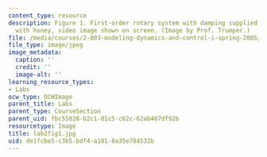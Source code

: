 ```yaml
---
content_type: resource
description: Figure 1. First-order rotary system with damping supplied by cup filled
  with honey, video image shown on screen. (Image by Prof. Trumper.)
file: /media/courses/2-003-modeling-dynamics-and-control-i-spring-2005/de1fcbe5c3b5bdf4a1018a35e784532b_lab2fig1.jpg
file_type: image/jpeg
image_metadata:
  caption: ''
  credit: ''
  image-alt: ''
learning_resource_types:
- Labs
ocw_type: OCWImage
parent_title: Labs
parent_type: CourseSection
parent_uid: fbc55028-b2c1-01c5-c62c-62ab407df92b
resourcetype: Image
title: lab2fig1.jpg
uid: de1fcbe5-c3b5-bdf4-a101-8a35e784532b
---
```

